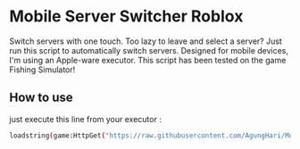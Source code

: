 # Mobile Server Switcher Roblox

Switch servers with one touch. Too lazy to leave and select a server? Just run this script to automatically switch servers. Designed for mobile devices, I'm using an Apple-ware executor. This script has been tested on the game Fishing Simulator!

## How to use

just execute this line from your executor :
```bash
loadstring(game:HttpGet("https://raw.githubusercontent.com/AgungHari/Mobile-Server-Switcher-Roblox/refs/heads/main/ver1.lua"))()
```
